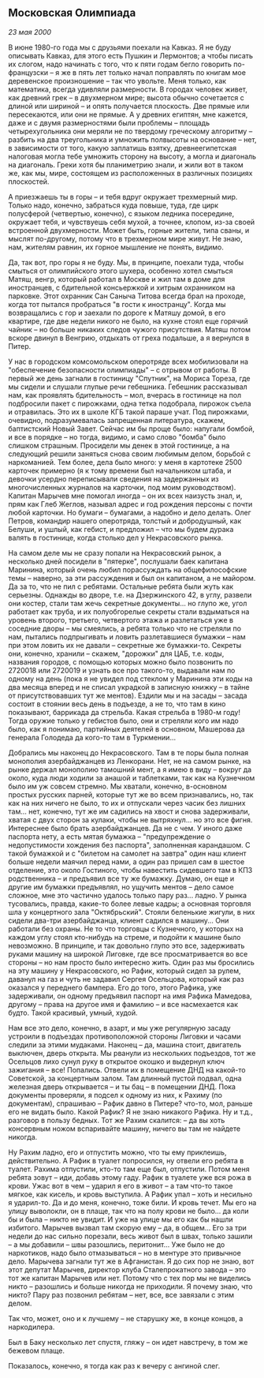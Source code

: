 ## Московская Олимпиада

_23 мая 2000_

В июне 1980-го года мы с друзьями поехали на Кавказ. Я не буду описывать Кавказ, для этого есть Пушкин и Лермонтов; а чтобы писать их слогом, надо начинать с того, что к пяти годам бегло говорить по-французски – я же в пять лет только начал поправлять по книгам мое деревенское произношение – так что увольте. Меня только, как математика, всегда удивляли размерности. В городах человек живет, как древний грек – в двухмерном мире; высота обычно сочетается с длиной или шириной – и опять получается плоскость. Две прямые или пересекаются, или они не прямые. А у древних египтян, мне кажется, даже и с двумя размерностями были проблемы – площадь четырехугольника они меряли не по твердому греческому алгоритму – разбить на два треугольника и умножить полвысоты на основание – нет, в зависимости от того, какую заплатишь взятку, древнеегипетская налоговая могла тебе умножить сторону на высоту, а могла и диагональ на диагональ. Греки хотя бы планиметрию знали, и жили вот в таком же, как мы, мире, состоящем из расположенных в различных позициях плоскостей.

А приезжаешь ты в горы – и тебя вдруг окружает трехмерный мир. Только надо, конечно, забраться куда повыше, туда, где цирк полусферой (четвертью, конечно), с языком ледника посередине, окружает тебя, и чувствуешь себя мухой, а точнее, клопом, из-за своей встроенной двухмерности. Может быть, горные жители, типа сваны, и мыслят по-другому, потому что в трехмерном мире живут. Не знаю, нам, жителям равнин, их горное мышление не понять, видимо.

Да, так вот, про горы я не буду. Мы, в принципе, поехали туда, чтобы смыться от олимпийского этого шухера, особенно хотел смыться Матяш, венгр, который работал в Москве и жил там в доме для иностранцев, с бдительной консьержкой и хитрым охранником на парковке. Этот охранник Сан Саныча Титова всегда брал на проходе, когда тот пытался пробраться "в гости к иностранцу". Когда мы возвращались с гор и заехали по дороге к Матяшу домой, в его квартире, где две недели никого не было, на кухне стоял еще горячий чайник – но больше никаких следов чужого присутствия. Матяш потом вскоре двинул в Венгрию, отдыхать от греха подальше, а я вернулся в Питер.

У нас в городском комсомольском оперотряде всех мобилизовали на "обеспечение безопасности олимпиады" – с отрывом от работы. В первый же день загнали в гостиницу "Спутник", на Мориса Тореза, где мы сидели и слушали глупые речи гебешника. Гебешник рассказывал нам, как проявлять бдительность – мол, вчерась в гостинице на пол подбросили пакет с пирожками, одна тетка подобрала, пирожок съела и отравилась. Это их в школе КГБ такой параше учат. Под пирожками, очевидно, подразумевалась запрещенная литература, скажем, баптистский Новый Завет. Сейчас им бы проще было: напугали бомбой, и все в порядке – но тогда, видимо, и само слово "бомба" было слишком страшным. Просидели мы денек в этой гостинице, а на следующий решили заняться снова своим любимым делом, борьбой с наркоманией. Тем более, дела было много: у меня в картотеке 2500 карточек примерно (я к тому времени был начальником штаба, и девочки усердно переписывали сведения на задержанных из многочисленных журналов на карточки, под моим руководством). Капитан Марычев мне помогал иногда – он их всех наизусть знал, и, прям как Глеб Жеглов, называл адрес и год рождения персоны с почти любой карточки. Но бумаги – бумагами, а надобно и дело делать. Олег Петров, командир нашего оперотряда, толстый и добродушный, как Белуши, и ушлый, как гебист, и предложил – что мы будем дурака валять в гостинице, когда столько дел у Некрасовского рынка.

На самом деле мы не сразу попали на Некрасовский рынок, а несколько дней посидели в "пятерке", послушали баек капитана Маринина, который очень любил порассуждать на общефилософские темы – наверно, за эти рассуждения и был он капитаном, а не майором. Да за то, что не пил с ребятами. Остальные ребята были жуть как серьезны. Однажды во дворе, т.е. на Дзержинского 42, в углу, развели они костер, стали там жечь секретные документы... но глупо же, угол работает как труба, и их полуобгорелые секреты стали вздыматься на уровень второго, третьего, четвертого этажа и разлетаться уже в соседние дворы – мы смеялись, а ребята только что не стреляли по нам, пытались подпрыгивать и ловить разлетавшиеся бумажки – нам при этом ловить их не давали – секретные же бумажки-то. Секреты они, конечно, хранили – скажем, "дорожки" для ЦАБ, т.е. коды, названия городов, с помощью которых можно было позвонить по 2720018 или 2720019 и узнать все про такого-то, выдавали нам по одному на день (пока я не увидел под стеклом у Маринина эти коды на два месяца вперед и не списал украдкой в записную книжку – в тайне от присутствовавших тут же ментов). Ездили мы и на засады – засада состоит в стоянии весь день в подъезде, а не то, что там в кино показывают, баррикада да стрельба. Какая стрельба в 1980-м году! Тогда оружие только у гебистов было, они и стреляли кого им надо было, как я понимаю, партийных деятелей в основном, Машерова да генерала Голодеда да кого-то там в Туркмении...

Добрались мы наконец до Некрасовского. Там в те поры была полная монополия азербайджанцев из Ленкорани. Нет, не на самом рынке, на рынке держал монополию тамошний мент, а я имею в виду – вокруг да около, куда люди ходили за анашой и таблетками, так как на Кузнечном было им уж совсем стремно. Мы хватали, конечно, в-основном простых русских парней, которые тут же во всем признавались, но, так как на них ничего не было, то их и отпускали через часик без лишних там... нет, конечно, тут же им садились на хвост и снова задерживали, хватая с двух сторон за кулаки, чтобы не вытряхнул... но это все фигня. Интереснее было брать азербайджанцев. Да не с чем. У иного даже паспорта нету, а есть мятая бумажка – "предупреждение о недопустимости хождения без паспорта", заполненная карандашом. С такой бумажкой и с "билетом на самолет на завтра" один наш клиент больше недели маячил перед нами, а один раз пришел сам в шестое отделение, это около Гостиного, чтобы навестить сидевшего там в КПЗ родственника – и предъявил все ту же бумажку. Думаю, он еще и другие им бумажки предъявлял, но ущучить ментов – дело самое сложное, мне это частично удалось только пару раз... ладно. У рынка тусовались, правда, какие-то более левые кадры; а основная торговля шла у концертного зала "Октябрьский". Стояли беленькие жигули, в них сидели два-три азербайджанца, клиент садился в машину... Они работали без охраны. Не то что торговцы с Кузнечного, у которых на каждом углу стоял кто-нибудь на стреме, и подойти к машине было невозможно. В принципе, и так довольно глупо это все, задерживать руками машину на широкой Лиговке, где все просматривается во все стороны – но нам просто было интересно жить. Один раз мы бросились на эту машину у Некрасовского, но Рафик, который сидел за рулем, даванул на газ и чуть не задавил Сергея Осельцова, который как раз оказался у переднего бампера. Его до того, этого Рафика, уже задерживали, он одному предъявил паспорт на имя Рафика Мамедова, другому – права на другое имя и фамилию – и все насмехается как будто. Такой красивый, умный, худой.

Нам все это дело, конечно, в азарт, и мы уже регулярную засаду устроили в подъездах противоположной стороны Лиговки и часами следили за этими мудаками. Наконец – да, машина стоит, двигатель выключен, дверь открыта. Мы рванули из нескольких подъездов, тот же Осельцов лихо сунул руку в открытое окошко и выдернул ключ зажигания – все! Попались. Отвели их в помещение ДНД на какой-то Советской, за концертным залом. Там длинный пустой подвал, одна железная дверь открывается – и ты бац – в помещении ДНД. Пока документы проверяли, я подсел к одному из них, к Рахиму (по документам), спрашиваю – Рафик давно в Питере? что-то, мол, раньше его не видать было. Какой Рафик? Я не знаю никакого Рафика. Ну и т.д., разговор в пользу бедных. Тот же Рахим скалится: – да вы хоть консервным ножом вспаривайте машину, ничего вы там не найдете никогда.

Ну Рахим ладно, его и отпустить можно, что ты ему приклеишь, действительно. А Рафик в туалет попросился, ну отвели его ребята в туалет. Рахима отпустили, кто-то там еще был, отпустили. Потом меня ребята зовут – иди, добавь этому гаду. Рафик в туалете уже вся рожа в крови. Ужас вот в чем – ударил я его в живот – а там что-то такое мягкое, как кисель, и кровь выступила. А Рафик упал – хоть и несильно я ударил-то. Да и до меня, конечно, тоже били. И кровь течет. Мы его на улицу выволокли, он в плаще, так что на полу крови не было... да коли бы и была – никто не увидит. И уже на улице мы его как бы нашли избитого. Марычев вызвал там скорую ему – да, в общем... Его за три недели до нас сильно порезали, весь живот был в швах, только зашили – а мы добавили – швы разошлись, перитонит... Уже было не до наркотиков, надо было отмазываться – но в ментуре это привычное дело. Марычева загнали тут же в Афганистан. Я до сих пор не знаю, вот этот депутат Марычев, директор клуба Сталепрокатного завода – это тот же капитан Марычев или нет. Потому что с тех пор мы не виделись никто – разошлись и больше никогда не приходили. Я почему знаю, что никто? Пару раз позвонил ребятам – нет, все, все завязали с этим делом.

Так что, может, оно и к лучшему – не старушку же, в конце концов, а наркодилера.

Был в Баку несколько лет спустя, гляжу – он идет навстречу, в том же бежевом плаще.

Показалось, конечно, я тогда как раз к вечеру с ангиной слег.
